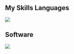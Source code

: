 ## My Skills Languages
<p align="left"><a href="https://github.com/boztran"><img src="https://skillicons.dev/icons?i=html,css,javascript,php,mysql,python,laravel"></a></p>

## Software
<p align="left"><a href="https://github.com/boztran"><img src="https://skillicons.dev/icons?i=vscode,replit,git"></a></p>
